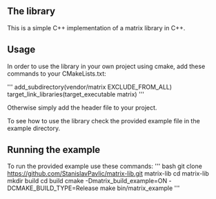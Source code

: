 ## The library
This is a simple C++ implementation of a matrix library in C++.

## Usage
In order to use the library in your own project using cmake, add these commands to your CMakeLists.txt:

'''
add_subdirectory(vendor/matrix EXCLUDE_FROM_ALL)
target_link_libraries(target_executable matrix)
'''

Otherwise simply add the header file to your project.

To see how to use the library check the provided example file in the example directory.

## Running the example
To run the provided example use these commands:
'''
bash
git clone https://github.com/StanislavPavlic/matrix-lib.git matrix-lib
cd matrix-lib
mkdir build
cd build
cmake -Dmatrix_build_example=ON -DCMAKE_BUILD_TYPE=Release
make
bin/matrix_example
'''
